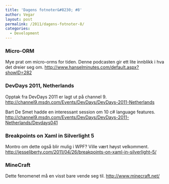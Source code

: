 ```yaml
---
title: 'Dagens fotnoter&#8230; #8'
author: Vegar
layout: post
permalink: /2011/dagens-fotnoter-8/
categories:
  - Development
---
```

<h3 id="micro-orm">Micro-ORM</h3>

<p>Mye prat om micro-orms for tiden. Denne podcasten gir ett lite innblikk i hva det dreier seg om.
<a href="http://www.hanselminutes.com/default.aspx?showID=282">http://www.hanselminutes.com/default.aspx?showID=282</a></p>

<h3 id="devdays2011netherlands">DevDays 2011, Netherlands</h3>

<p>Opptak fra DevDays 2011 er lagt ut på channel 9.
<a href="http://channel9.msdn.com/Events/DevDays/DevDays-2011-Netherlands">http://channel9.msdn.com/Events/DevDays/DevDays-2011-Netherlands</a></p>

<p>Bart De Smet hadde en interessant session om 10 c# language features.
<a href="http://channel9.msdn.com/Events/DevDays/DevDays-2011-Netherlands/Devdays041">http://channel9.msdn.com/Events/DevDays/DevDays-2011-Netherlands/Devdays041</a></p>

<h3 id="breakpointsonxamlinsilverlight5">Breakpoints on Xaml in Silverlight 5</h3>

<p>Montro om dette også blir mulig i WPF? Ville vært høyst velkomment.
<a href="http://www.wpftutorial.net/Templates.html">http://jesseliberty.com/2011/04/26/breakpoints-on-xaml-in-silverlight&#8211;5/</a></p>

<h3 id="minecraft">MineCraft</h3>

<p>Dette fenomenet må en visst bare vende seg til.
<a href="http://www.minecraft.net/">http://www.minecraft.net/</a></p>